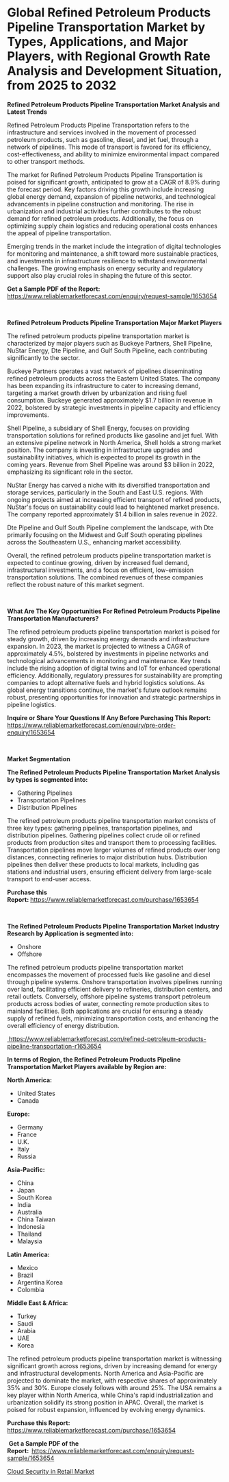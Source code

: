 <p><h1>Global Refined Petroleum Products Pipeline Transportation Market by Types, Applications, and Major Players, with Regional Growth Rate Analysis and Development Situation, from 2025 to 2032</h1></p><p><strong>Refined Petroleum Products Pipeline Transportation Market Analysis and Latest Trends</strong></p>
<p><p>Refined Petroleum Products Pipeline Transportation refers to the infrastructure and services involved in the movement of processed petroleum products, such as gasoline, diesel, and jet fuel, through a network of pipelines. This mode of transport is favored for its efficiency, cost-effectiveness, and ability to minimize environmental impact compared to other transport methods. </p><p>The market for Refined Petroleum Products Pipeline Transportation is poised for significant growth, anticipated to grow at a CAGR of 8.9% during the forecast period. Key factors driving this growth include increasing global energy demand, expansion of pipeline networks, and technological advancements in pipeline construction and monitoring. The rise in urbanization and industrial activities further contributes to the robust demand for refined petroleum products. Additionally, the focus on optimizing supply chain logistics and reducing operational costs enhances the appeal of pipeline transportation. </p><p>Emerging trends in the market include the integration of digital technologies for monitoring and maintenance, a shift toward more sustainable practices, and investments in infrastructure resilience to withstand environmental challenges. The growing emphasis on energy security and regulatory support also play crucial roles in shaping the future of this sector.</p></p>
<p><strong>Get a Sample PDF of the Report:&nbsp;</strong> <a href="https://www.reliablemarketforecast.com/enquiry/request-sample/1653654?utm_campaign=3130&utm_medium=2&utm_source=Github&utm_content=ia&utm_term=08032025&utm_id=refined-petroleum-products-pipeline-transportation">https://www.reliablemarketforecast.com/enquiry/request-sample/1653654</a></p>
<p>&nbsp;</p>
<p><strong>Refined Petroleum Products Pipeline Transportation Major Market Players</strong></p>
<p><p>The refined petroleum products pipeline transportation market is characterized by major players such as Buckeye Partners, Shell Pipeline, NuStar Energy, Dte Pipeline, and Gulf South Pipeline, each contributing significantly to the sector.</p><p>Buckeye Partners operates a vast network of pipelines disseminating refined petroleum products across the Eastern United States. The company has been expanding its infrastructure to cater to increasing demand, targeting a market growth driven by urbanization and rising fuel consumption. Buckeye generated approximately $1.7 billion in revenue in 2022, bolstered by strategic investments in pipeline capacity and efficiency improvements.</p><p>Shell Pipeline, a subsidiary of Shell Energy, focuses on providing transportation solutions for refined products like gasoline and jet fuel. With an extensive pipeline network in North America, Shell holds a strong market position. The company is investing in infrastructure upgrades and sustainability initiatives, which is expected to propel its growth in the coming years. Revenue from Shell Pipeline was around $3 billion in 2022, emphasizing its significant role in the sector.</p><p>NuStar Energy has carved a niche with its diversified transportation and storage services, particularly in the South and East U.S. regions. With ongoing projects aimed at increasing efficient transport of refined products, NuStar's focus on sustainability could lead to heightened market presence. The company reported approximately $1.4 billion in sales revenue in 2022.</p><p>Dte Pipeline and Gulf South Pipeline complement the landscape, with Dte primarily focusing on the Midwest and Gulf South operating pipelines across the Southeastern U.S., enhancing market accessibility.</p><p>Overall, the refined petroleum products pipeline transportation market is expected to continue growing, driven by increased fuel demand, infrastructural investments, and a focus on efficient, low-emission transportation solutions. The combined revenues of these companies reflect the robust nature of this market segment.</p></p>
<p>&nbsp;</p>
<p><strong>What Are The Key Opportunities For Refined Petroleum Products Pipeline Transportation Manufacturers?</strong></p>
<p><p>The refined petroleum products pipeline transportation market is poised for steady growth, driven by increasing energy demands and infrastructure expansion. In 2023, the market is projected to witness a CAGR of approximately 4.5%, bolstered by investments in pipeline networks and technological advancements in monitoring and maintenance. Key trends include the rising adoption of digital twins and IoT for enhanced operational efficiency. Additionally, regulatory pressures for sustainability are prompting companies to adopt alternative fuels and hybrid logistics solutions. As global energy transitions continue, the market's future outlook remains robust, presenting opportunities for innovation and strategic partnerships in pipeline logistics.</p></p>
<p><strong>Inquire or Share Your Questions If Any Before Purchasing This Report:</strong> <a href="https://www.reliablemarketforecast.com/enquiry/pre-order-enquiry/1653654?utm_campaign=3130&utm_medium=2&utm_source=Github&utm_content=ia&utm_term=08032025&utm_id=refined-petroleum-products-pipeline-transportation">https://www.reliablemarketforecast.com/enquiry/pre-order-enquiry/1653654</a></p>
<p>&nbsp;</p>
<p><strong>Market Segmentation</strong></p>
<p><strong>The Refined Petroleum Products Pipeline Transportation Market Analysis by types is segmented into:</strong></p>
<p><ul><li>Gathering Pipelines</li><li>Transportation Pipelines</li><li>Distribution Pipelines</li></ul></p>
<p><p>The refined petroleum products pipeline transportation market consists of three key types: gathering pipelines, transportation pipelines, and distribution pipelines. Gathering pipelines collect crude oil or refined products from production sites and transport them to processing facilities. Transportation pipelines move larger volumes of refined products over long distances, connecting refineries to major distribution hubs. Distribution pipelines then deliver these products to local markets, including gas stations and industrial users, ensuring efficient delivery from large-scale transport to end-user access.</p></p>
<p><strong>Purchase this Report:&nbsp;</strong><a href="https://www.reliablemarketforecast.com/purchase/1653654?utm_campaign=3130&utm_medium=2&utm_source=Github&utm_content=ia&utm_term=08032025&utm_id=refined-petroleum-products-pipeline-transportation">https://www.reliablemarketforecast.com/purchase/1653654</a></p>
<p>&nbsp;</p>
<p><strong>The Refined Petroleum Products Pipeline Transportation Market Industry Research by Application is segmented into:</strong></p>
<p><ul><li>Onshore</li><li>Offshore</li></ul></p>
<p><p>The refined petroleum products pipeline transportation market encompasses the movement of processed fuels like gasoline and diesel through pipeline systems. Onshore transportation involves pipelines running over land, facilitating efficient delivery to refineries, distribution centers, and retail outlets. Conversely, offshore pipeline systems transport petroleum products across bodies of water, connecting remote production sites to mainland facilities. Both applications are crucial for ensuring a steady supply of refined fuels, minimizing transportation costs, and enhancing the overall efficiency of energy distribution.</p></p>
<p><a href="https://www.reliablemarketforecast.com/refined-petroleum-products-pipeline-transportation-r1653654?utm_campaign=3130&utm_medium=2&utm_source=Github&utm_content=ia&utm_term=08032025&utm_id=refined-petroleum-products-pipeline-transportation">&nbsp;https://www.reliablemarketforecast.com/refined-petroleum-products-pipeline-transportation-r1653654</a></p>
<p><strong>In terms of Region, the Refined Petroleum Products Pipeline Transportation Market Players available by Region are:</strong></p>
<p>
    <p> <strong> North America: </strong>
        <ul>
            <li>United States</li>
            <li>Canada</li>
        </ul>
        </p> 
    <p> <strong> Europe: </strong>
        <ul>
            <li>Germany</li>
            <li>France</li>
            <li>U.K.</li>
            <li>Italy</li>
            <li>Russia</li>
        </ul>
        </p> 
    <p> <strong> Asia-Pacific: </strong>
        <ul>
            <li>China</li>
            <li>Japan</li>
            <li>South Korea</li>
            <li>India</li>
            <li>Australia</li>
            <li>China Taiwan</li>
            <li>Indonesia</li>
            <li>Thailand</li>
            <li>Malaysia</li>
        </ul>
        </p> 
    <p> <strong> Latin America: </strong>
        <ul>
            <li>Mexico</li>
            <li>Brazil</li>
            <li>Argentina Korea</li>
            <li>Colombia</li>
        </ul>
        </p> 
    <p> <strong> Middle East & Africa: </strong>
        <ul>
            <li>Turkey</li>
            <li>Saudi</li>
            <li>Arabia</li>
            <li>UAE</li>
            <li>Korea</li>
        </ul>
    </p>
    </p>
<p><p>The refined petroleum products pipeline transportation market is witnessing significant growth across regions, driven by increasing demand for energy and infrastructural developments. North America and Asia-Pacific are projected to dominate the market, with respective shares of approximately 35% and 30%. Europe closely follows with around 25%. The USA remains a key player within North America, while China's rapid industrialization and urbanization solidify its strong position in APAC. Overall, the market is poised for robust expansion, influenced by evolving energy dynamics.</p></p>
<p><strong>Purchase this Report: </strong><a href="https://www.reliablemarketforecast.com/purchase/1653654?utm_campaign=3130&utm_medium=2&utm_source=Github&utm_content=ia&utm_term=08032025&utm_id=refined-petroleum-products-pipeline-transportation">https://www.reliablemarketforecast.com/purchase/1653654</a></p>
<p>&nbsp;<strong>Get a Sample PDF of the Report:&nbsp;&nbsp;</strong><a href="https://www.reliablemarketforecast.com/enquiry/request-sample/1653654?utm_campaign=3130&utm_medium=2&utm_source=Github&utm_content=ia&utm_term=08032025&utm_id=refined-petroleum-products-pipeline-transportation">https://www.reliablemarketforecast.com/enquiry/request-sample/1653654</a></p>
<p><strong></strong></p>
<p><p><a href="https://github.com/daphnyvashdi/Market-Research-Report-List-1/blob/main/cloud-security-in-retail-market.md?utm_campaign=3130&utm_medium=2&utm_source=Github&utm_content=ia&utm_term=08032025&utm_id=refined-petroleum-products-pipeline-transportation">Cloud Security in Retail Market</a></p></p>